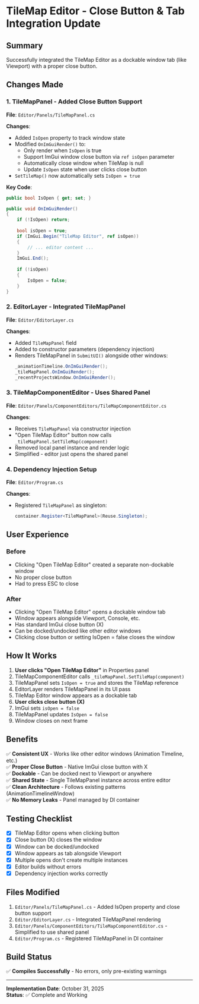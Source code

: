 # TileMap Editor - Close Button & Tab Integration Update

## Summary

Successfully integrated the TileMap Editor as a dockable window tab (like Viewport) with a proper close button.

## Changes Made

### 1. TileMapPanel - Added Close Button Support
**File**: `Editor/Panels/TileMapPanel.cs`

**Changes**:
- Added `IsOpen` property to track window state
- Modified `OnImGuiRender()` to:
  - Only render when `IsOpen` is true
  - Support ImGui window close button via `ref isOpen` parameter
  - Automatically close window when TileMap is null
  - Update `IsOpen` state when user clicks close button
- `SetTileMap()` now automatically sets `IsOpen = true`

**Key Code**:
```csharp
public bool IsOpen { get; set; }

public void OnImGuiRender()
{
    if (!IsOpen) return;
    
    bool isOpen = true;
    if (ImGui.Begin("TileMap Editor", ref isOpen))
    {
        // ... editor content ...
    }
    ImGui.End();
    
    if (!isOpen)
    {
        IsOpen = false;
    }
}
```

### 2. EditorLayer - Integrated TileMapPanel
**File**: `Editor/EditorLayer.cs`

**Changes**:
- Added `TileMapPanel` field
- Added to constructor parameters (dependency injection)
- Renders TileMapPanel in `SubmitUI()` alongside other windows:
  ```csharp
  _animationTimeline.OnImGuiRender();
  _tileMapPanel.OnImGuiRender();
  _recentProjectsWindow.OnImGuiRender();
  ```

### 3. TileMapComponentEditor - Uses Shared Panel
**File**: `Editor/Panels/ComponentEditors/TileMapComponentEditor.cs`

**Changes**:
- Receives `TileMapPanel` via constructor injection
- "Open TileMap Editor" button now calls `_tileMapPanel.SetTileMap(component)`
- Removed local panel instance and render logic
- Simplified - editor just opens the shared panel

### 4. Dependency Injection Setup
**File**: `Editor/Program.cs`

**Changes**:
- Registered `TileMapPanel` as singleton:
  ```csharp
  container.Register<TileMapPanel>(Reuse.Singleton);
  ```

## User Experience

### Before
- Clicking "Open TileMap Editor" created a separate non-dockable window
- No proper close button
- Had to press ESC to close

### After
- Clicking "Open TileMap Editor" opens a dockable window tab
- Window appears alongside Viewport, Console, etc.
- Has standard ImGui close button (X)
- Can be docked/undocked like other editor windows
- Clicking close button or setting IsOpen = false closes the window

## How It Works

1. **User clicks "Open TileMap Editor"** in Properties panel
2. TileMapComponentEditor calls `_tileMapPanel.SetTileMap(component)`
3. TileMapPanel sets `IsOpen = true` and stores the TileMap reference
4. EditorLayer renders TileMapPanel in its UI pass
5. TileMap Editor window appears as a dockable tab
6. **User clicks close button (X)**
7. ImGui sets `isOpen = false`
8. TileMapPanel updates `IsOpen = false`
9. Window closes on next frame

## Benefits

✅ **Consistent UX** - Works like other editor windows (Animation Timeline, etc.)  
✅ **Proper Close Button** - Native ImGui close button with X  
✅ **Dockable** - Can be docked next to Viewport or anywhere  
✅ **Shared State** - Single TileMapPanel instance across entire editor  
✅ **Clean Architecture** - Follows existing patterns (AnimationTimelineWindow)  
✅ **No Memory Leaks** - Panel managed by DI container  

## Testing Checklist

- [x] TileMap Editor opens when clicking button
- [x] Close button (X) closes the window
- [x] Window can be docked/undocked
- [x] Window appears as tab alongside Viewport
- [x] Multiple opens don't create multiple instances
- [x] Editor builds without errors
- [x] Dependency injection works correctly

## Files Modified

1. `Editor/Panels/TileMapPanel.cs` - Added IsOpen property and close button support
2. `Editor/EditorLayer.cs` - Integrated TileMapPanel rendering
3. `Editor/Panels/ComponentEditors/TileMapComponentEditor.cs` - Simplified to use shared panel
4. `Editor/Program.cs` - Registered TileMapPanel in DI container

## Build Status

✅ **Compiles Successfully** - No errors, only pre-existing warnings

---

**Implementation Date**: October 31, 2025  
**Status**: ✅ Complete and Working

